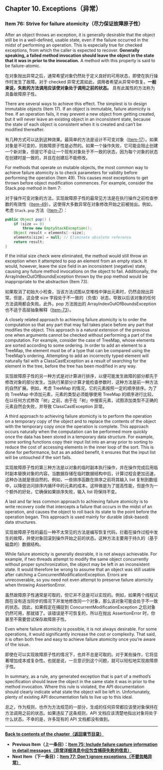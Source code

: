 ## Chapter 10. Exceptions（异常）

### Item 76: Strive for failure atomicity（尽力保证故障原子性）

After an object throws an exception, it is generally desirable that the object still be in a well-defined, usable state, even if the failure occurred in the midst of performing an operation. This is especially true for checked exceptions, from which the caller is expected to recover. **Generally speaking, a failed method invocation should leave the object in the state that it was in prior to the invocation.** A method with this property is said to be failure-atomic.

在对象抛出异常之后，通常希望对象仍然处于定义良好的可用状态，即使在执行操作时发生了故障。对于 checked 异常尤其如此，调用者希望从异常中恢复。**一般来说，失败的方法调用应该使对象处于调用之前的状态。** 具有此属性的方法称为具备故障原子性。

There are several ways to achieve this effect. The simplest is to design immutable objects (Item 17). If an object is immutable, failure atomicity is free. If an operation fails, it may prevent a new object from getting created, but it will never leave an existing object in an inconsistent state, because the state of each object is consistent when it is created and can’t be modified thereafter.

有几种方式可以达到这种效果。最简单的方法是设计不可变对象（[Item-17](/Chapter-4/Chapter-4-Item-17-Minimize-mutability.md)）。如果对象是不可变的，则故障原子性是必然的。如果一个操作失败，它可能会阻止创建一个新对象，但是它不会让一个现有对象处于不一致的状态，因为每个对象的状态在创建时是一致的，并且在创建后不能修改。

For methods that operate on mutable objects, the most common way to achieve failure atomicity is to check parameters for validity before performing the operation (Item 49). This causes most exceptions to get thrown before object modification commences. For example, consider the Stack.pop method in Item 7:

对于操作可变对象的方法，实现故障原子性的最常见方法是在执行操作之前检查参数的有效性（[Item-49](/Chapter-8/Chapter-8-Item-49-Check-parameters-for-validity.md)）。这使得大多数异常在对象修改开始之前被抛出。例如，考虑 `Stack.pop` 方法（[Item-7](/Chapter-2/Chapter-2-Item-7-Eliminate-obsolete-object-references.md)）：

```java
public Object pop() {
    if (size == 0)
        throw new EmptyStackException();
    Object result = elements[--size];
    elements[size] = null; // Eliminate obsolete reference
    return result;
}
```

If the initial size check were eliminated, the method would still throw an exception when it attempted to pop an element from an empty stack. It would, however, leave the size field in an inconsistent (negative) state, causing any future method invocations on the object to fail. Additionally, the ArrayIndexOutOfBoundsException thrown by the pop method would be inappropriate to the abstraction (Item 73).

如果取消了初始大小检查，当该方法试图从空堆栈中弹出元素时，仍然会抛出异常。但是，这会使 size 字段处于不一致的（负值）状态，导致以后该对象的任何方法调用都会失败。此外，pop 方法抛出的 ArrayIndexOutOfBoundsException 也不适于高层抽象解释（[Item-73](/Chapter-10/Chapter-10-Item-73-Throw-exceptions-appropriate-to-the-abstraction.md)）。

A closely related approach to achieving failure atomicity is to order the computation so that any part that may fail takes place before any part that modifies the object. This approach is a natural extension of the previous one when arguments cannot be checked without performing a part of the computation. For example, consider the case of TreeMap, whose elements are sorted according to some ordering. In order to add an element to a TreeMap, the element must be of a type that can be compared using the TreeMap’s ordering. Attempting to add an incorrectly typed element will naturally fail with a ClassCastException as a result of searching for the element in the tree, before the tree has been modified in any way.

实现故障原子性的另一种方式是对计算进行排序，以便可能发生故障的部分都先于修改对象的部分发生。当执行某部分计算才能检查参数时，这种方法是前一种方法的自然扩展。例如，考虑 TreeMap 的情况，它的元素按照一定的顺序排序。为了向 TreeMap 中添加元素，元素的类型必须能够使用 TreeMap 的顺序进行比较。在以任何方式修改「树」之前，由于在「树」中搜索元素，试图添加类型不正确的元素自然会失败，并导致 ClassCastException 异常。

A third approach to achieving failure atomicity is to perform the operation on a temporary copy of the object and to replace the contents of the object with the temporary copy once the operation is complete. This approach occurs naturally when the computation can be performed more quickly once the data has been stored in a temporary data structure. For example, some sorting functions copy their input list into an array prior to sorting to reduce the cost of accessing elements in the inner loop of the sort. This is done for performance, but as an added benefit, it ensures that the input list will be untouched if the sort fails.

实现故障原子性的第三种方法是以对象的临时副本执行操作，并在操作完成后用临时副本替换对象的内容。当数据存储在临时数据结构中后，计算过程会更加迅速，这种办法就是很自然的。例如，一些排序函数在排序之前将其输入 list 复制到数组中，以降低访问排序内循环中的元素的成本。这样做是为了提高性能，但是作为一个额外的好处，它确保如果排序失败，输入 list 将保持不变。

A last and far less common approach to achieving failure atomicity is to write recovery code that intercepts a failure that occurs in the midst of an operation, and causes the object to roll back its state to the point before the operation began. This approach is used mainly for durable (disk-based) data structures.

实现故障原子性的最后一种不太常见的方法是编写恢复代码，拦截在操作过程中发生的故障，并使对象回滚到操作开始之前的状态。这种方法主要用于持久的（基于磁盘的）数据结构。

While failure atomicity is generally desirable, it is not always achievable. For example, if two threads attempt to modify the same object concurrently without proper synchronization, the object may be left in an inconsistent state. It would therefore be wrong to assume that an object was still usable after catching a ConcurrentModificationException. Errors are unrecoverable, so you need not even attempt to preserve failure atomicity when throwing AssertionError.

虽然故障原子性通常是可取的，但它并不总是可以实现的。例如，如果两个线程试图在没有适当同步的情况下并发地修改同一个对象，那么该对象可能会处于不一致的状态。因此，如果假定在捕捉到 ConcurrentModificationException 之后对象仍然可用，那就错了。该错误是不可恢复的，所以在抛出 AssertionError 时，你甚至不需要尝试保存故障原子性。

Even where failure atomicity is possible, it is not always desirable. For some operations, it would significantly increase the cost or complexity. That said, it is often both free and easy to achieve failure atomicity once you’re aware of the issue.

即使在可以实现故障原子性的情况下，也并不总是可取的。对于某些操作，它将显著增加成本或复杂性。也就是说，一旦意识到这个问题，就可以轻松地实现故障原子性。

In summary, as a rule, any generated exception that is part of a method’s specification should leave the object in the same state it was in prior to the method invocation. Where this rule is violated, the API documentation should clearly indicate what state the object will be left in. Unfortunately, plenty of existing API documentation fails to live up to this ideal.

总之，作为规则，也作为方法规范的一部分，生成的任何异常都应该使对象保持在方法调用之前的状态。如果违反了这条规则，API 文档应该清楚地指出对象将处于什么状态。不幸的是，许多现有的 API 文档都没有做到。

---
**[Back to contents of the chapter（返回章节目录）](/Chapter-10/Chapter-10-Introduction.md)**
- **Previous Item（上一条目）：[Item 75: Include failure capture information in detail messages（异常详细消息中应包含捕获失败的信息）](/Chapter-10/Chapter-10-Item-75-Include-failure-capture-information-in-detail-messages.md)**
- **Next Item（下一条目）：[Item 77: Don’t ignore exceptions（不要忽略异常）](/Chapter-10/Chapter-10-Item-77-Don’t-ignore-exceptions.md)**
